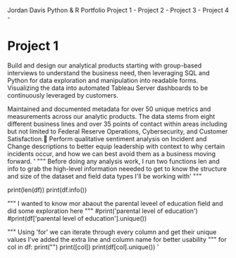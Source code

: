 Jordan Davis Python & R Portfolio
Project 1 -
Project 2 - 
Project 3 - 
Project 4 - 



# Project 1
Build and design our analytical products starting with group-based interviews to understand the business need, then leveraging SQL and Python for data exploration and manipulation into readable forms. Visualizing the data into automated Tableau Server dashboards to be continuously leveraged by customers. 

Maintained and documented metadata for over 50 unique metrics and measurements across our analytic products. The data stems from eight different business lines and over 35 points of contact within areas including but not limited to Federal Reserve Operations, Cybersecurity, and Customer Satisfaction.
Perform qualitative sentiment analysis on Incident and Change descriptions to better equip leadership with context to why certain incidents occur, and how we can best avoid them as a business moving forward.
'
"""
Before doing any analysis work, I run two functions len and info to grab the
high-level information neeeded to get to know the structure and size of the dataset 
and field data types I'll be working with'
"""



print(len(df))
print(df.info())


"""
I wanted to know mor abaout the parental leveel of education field and did
some exploration here
"""
#print('parental level of education')
#print(df['parental level of education'].unique())

"""
Using 'for' we can iterate through every column and get their unique values
I've added the extra line and column name for better usability
"""
for col in df:
    print("")
    print([col])
    print(df[col].unique())
'
